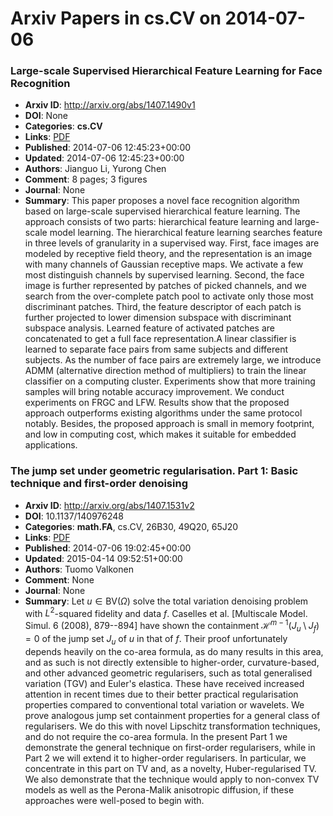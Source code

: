 # Arxiv Papers in cs.CV on 2014-07-06
### Large-scale Supervised Hierarchical Feature Learning for Face Recognition
- **Arxiv ID**: http://arxiv.org/abs/1407.1490v1
- **DOI**: None
- **Categories**: **cs.CV**
- **Links**: [PDF](http://arxiv.org/pdf/1407.1490v1)
- **Published**: 2014-07-06 12:45:23+00:00
- **Updated**: 2014-07-06 12:45:23+00:00
- **Authors**: Jianguo Li, Yurong Chen
- **Comment**: 8 pages; 3 figures
- **Journal**: None
- **Summary**: This paper proposes a novel face recognition algorithm based on large-scale supervised hierarchical feature learning. The approach consists of two parts: hierarchical feature learning and large-scale model learning. The hierarchical feature learning searches feature in three levels of granularity in a supervised way. First, face images are modeled by receptive field theory, and the representation is an image with many channels of Gaussian receptive maps. We activate a few most distinguish channels by supervised learning. Second, the face image is further represented by patches of picked channels, and we search from the over-complete patch pool to activate only those most discriminant patches. Third, the feature descriptor of each patch is further projected to lower dimension subspace with discriminant subspace analysis.   Learned feature of activated patches are concatenated to get a full face representation.A linear classifier is learned to separate face pairs from same subjects and different subjects. As the number of face pairs are extremely large, we introduce ADMM (alternative direction method of multipliers) to train the linear classifier on a computing cluster. Experiments show that more training samples will bring notable accuracy improvement.   We conduct experiments on FRGC and LFW. Results show that the proposed approach outperforms existing algorithms under the same protocol notably. Besides, the proposed approach is small in memory footprint, and low in computing cost, which makes it suitable for embedded applications.



### The jump set under geometric regularisation. Part 1: Basic technique and first-order denoising
- **Arxiv ID**: http://arxiv.org/abs/1407.1531v2
- **DOI**: 10.1137/140976248
- **Categories**: **math.FA**, cs.CV, 26B30, 49Q20, 65J20
- **Links**: [PDF](http://arxiv.org/pdf/1407.1531v2)
- **Published**: 2014-07-06 19:02:45+00:00
- **Updated**: 2015-04-14 09:52:51+00:00
- **Authors**: Tuomo Valkonen
- **Comment**: None
- **Journal**: None
- **Summary**: Let $u \in \mbox{BV}(\Omega)$ solve the total variation denoising problem with $L^2$-squared fidelity and data $f$. Caselles et al. [Multiscale Model. Simul. 6 (2008), 879--894] have shown the containment $\mathcal{H}^{m-1}(J_u \setminus J_f)=0$ of the jump set $J_u$ of $u$ in that of $f$. Their proof unfortunately depends heavily on the co-area formula, as do many results in this area, and as such is not directly extensible to higher-order, curvature-based, and other advanced geometric regularisers, such as total generalised variation (TGV) and Euler's elastica. These have received increased attention in recent times due to their better practical regularisation properties compared to conventional total variation or wavelets. We prove analogous jump set containment properties for a general class of regularisers. We do this with novel Lipschitz transformation techniques, and do not require the co-area formula. In the present Part 1 we demonstrate the general technique on first-order regularisers, while in Part 2 we will extend it to higher-order regularisers. In particular, we concentrate in this part on TV and, as a novelty, Huber-regularised TV. We also demonstrate that the technique would apply to non-convex TV models as well as the Perona-Malik anisotropic diffusion, if these approaches were well-posed to begin with.



